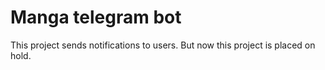 # Manga telegram bot
This project sends notifications to users.
But now this project is placed on hold.
